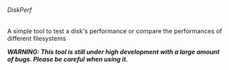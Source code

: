 ###### DiskPerf

A simple tool to test a disk's performance or compare the performances of different filesystems

***WARNING: This tool is still under high development with a large amount of bugs. Please be careful when using it.***
